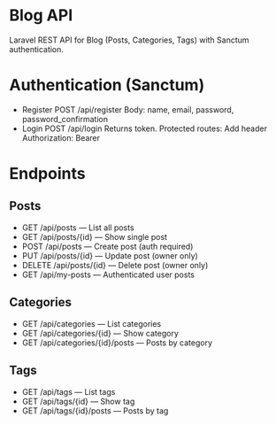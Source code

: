 # Blog API

Laravel REST API for Blog (Posts, Categories, Tags) with Sanctum authentication.

# Authentication (Sanctum)
- Register
    POST /api/register
    Body: name, email, password, password_confirmation
- Login
    POST /api/login
    Returns token.
    Protected routes:
    Add header Authorization: Bearer <token>

# Endpoints
## Posts
-  GET /api/posts — List all posts
-  GET /api/posts/{id} — Show single post
-  POST /api/posts — Create post (auth required)
-  PUT /api/posts/{id} — Update post (owner only)
-  DELETE /api/posts/{id} — Delete post (owner only)
-  GET /api/my-posts — Authenticated user posts
## Categories
-  GET /api/categories — List categories
-  GET /api/categories/{id} — Show category
-  GET /api/categories/{id}/posts — Posts by category
## Tags
-  GET /api/tags — List tags
-  GET /api/tags/{id} — Show tag
-  GET /api/tags/{id}/posts — Posts by tag